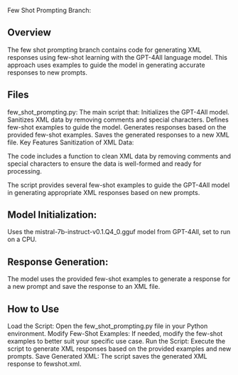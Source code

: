 Few Shot Prompting Branch: 
## Overview
The few shot prompting branch contains code for generating XML responses using few-shot learning with the GPT-4All language model. This approach uses examples to guide the model in generating accurate responses to new prompts.

## Files
few_shot_prompting.py: The main script that:
Initializes the GPT-4All model.
Sanitizes XML data by removing comments and special characters.
Defines few-shot examples to guide the model.
Generates responses based on the provided few-shot examples.
Saves the generated responses to a new XML file.
Key Features
Sanitization of XML Data:

The code includes a function to clean XML data by removing comments and special characters to ensure the data is well-formed and ready for processing.

The script provides several few-shot examples to guide the GPT-4All model in generating appropriate XML responses based on new prompts.

## Model Initialization:
Uses the mistral-7b-instruct-v0.1.Q4_0.gguf model from GPT-4All, set to run on a CPU.
## Response Generation:
The model uses the provided few-shot examples to generate a response for a new prompt and save the response to an XML file.

## How to Use
Load the Script:
Open the few_shot_prompting.py file in your Python environment.
Modify Few-Shot Examples:
If needed, modify the few-shot examples to better suit your specific use case.
Run the Script:
Execute the script to generate XML responses based on the provided examples and new prompts.
Save Generated XML:
The script saves the generated XML response to fewshot.xml.
